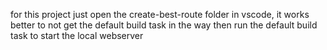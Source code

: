 for this project just open the create-best-route folder in vscode, it works better to not get the default build task in the way then run the default build task to start the local webserver